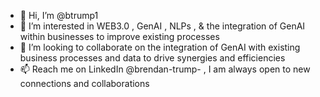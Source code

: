 - 👋 Hi, I’m @btrump1
- 👀 I’m interested in WEB3.0 , GenAI , NLPs , & the integration of GenAI within businesses to improve existing processes
- 💞️ I’m looking to collaborate on the integration of GenAI with existing business processes and data to drive synergies and efficiencies
- 📫 Reach me on LinkedIn @brendan-trump- , I am always open to new connections and collaborations

<!---
btrump1/btrump1 is a ✨ special ✨ repository because its `README.md` (this file) appears on your GitHub profile.
You can click the Preview link to take a look at your changes.
--->
